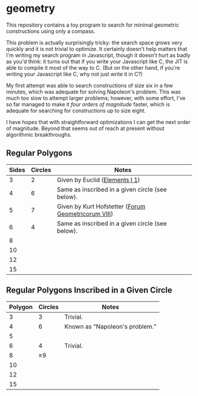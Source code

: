 # geometry
This repository contains a toy program to search for minimal geometric
constructions using only a compass.

This problem is actually surprisingly tricky: the search space grows very
quickly and it is not trivial to optimize. It certainly doesn't help matters
that I'm writing my search program in Javascript, though it doesn't hurt as
badly as you'd think: it turns out that if you write your Javascript like C,
the JIT is able to compile it most of the way to C. (But on the other hand,
if you're writing your Javascript like C, why not just write it in C?)

My first attempt was able to search constructions of size six in a few minutes,
which was adequate for solving Napoleon's problem. This was much too slow to
attempt larger problems; however, with some effort, I've so far managed to make
it _four orders of magnitude_ faster, which is adequate for searching for
constructions up to size eight.

I have hopes that with straightforward optimizations I can get the next order
of magnitude. Beyond that seems out of reach at present without algorithmic
breakthroughs.

## Regular Polygons
|Sides|Circles|Notes|
|-----|-------|-----|
|3    |2      |Given by Euclid ([Elements I 1][])|
|4    |6      |Same as inscribed in a given circle (see below).|
|5    |7      |Given by Kurt Hofstetter ([Forum Geometricorum VIII][])|
|6    |4      |Same as inscribed in a given circle (see below).|
|8    ||
|10   ||
|12   ||
|15   ||

[Elements I 1]: http://aleph0.clarku.edu/~djoyce/java/elements/bookI/propI1.html
[Forum Geometricorum VIII]: https://forumgeom.fau.edu/FG2008volume8/FG200819.pdf

## Regular Polygons Inscribed in a Given Circle
|Polygon|Circles|Notes|
|-------|-------|-----|
|3      |3      |Trivial.|
|4      |6      |Known as "Napoleon's problem."|
|5      |||
|6      |4      |Trivial.|
|8      |≥9||
|10     |||
|12     |||
|15     |||
